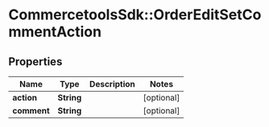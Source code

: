 # CommercetoolsSdk::OrderEditSetCommentAction

## Properties
Name | Type | Description | Notes
------------ | ------------- | ------------- | -------------
**action** | **String** |  | [optional] 
**comment** | **String** |  | [optional] 

